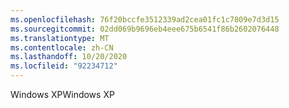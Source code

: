 ```yaml
---
ms.openlocfilehash: 76f20bccfe3512339ad2cea01fc1c7809e7d3d15
ms.sourcegitcommit: 02dd069b9696eb4eee675b6541f86b2602076448
ms.translationtype: MT
ms.contentlocale: zh-CN
ms.lasthandoff: 10/20/2020
ms.locfileid: "92234712"
---
```

<span data-ttu-id="f1ee6-101">Windows XP</span><span class="sxs-lookup"><span data-stu-id="f1ee6-101">Windows XP</span></span>